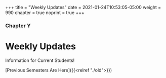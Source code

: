 +++
title = "Weekly Updates"
date = 2021-01-24T10:53:05-05:00
weight = 990
chapter = true
noprint = true
+++

### Chapter Y

# Weekly Updates

Information for Current Students!

[Previous Semesters Are Here]({{<relref "./old">}})